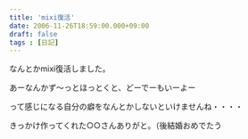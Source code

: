 ```yaml
---
title: 'mixi復活'
date: 2006-11-26T18:59:00.000+09:00
draft: false
tags : [日記]
---
```


なんとかmixi復活しました。

あーなんかず～っとほっとくと、どーでーもいーよー

って感じになる自分の癖をなんとかしないといけませんね・・・・

きっかけ作ってくれた○○さんありがと。（後結婚おめでたう